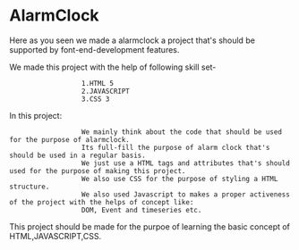 # AlarmClock

Here as you seen we made a alarmclock a project that's should be supported by font-end-development features.

We made this project with the help of following skill set-

                      1.HTML 5
                      2.JAVASCRIPT
                      3.CSS 3
  
In this project:

                      We mainly think about the code that should be used for the purpose of alarmclock.
                      Its full-fill the purpose of alarm clock that's should be used in a regular basis.
                      We just use a HTML tags and attributes that's should used for the purpose of making this project.
                      We also use CSS for the purpose of styling a HTML structure.
                      We also used Javascript to makes a proper activeness of the project with the helps of concept like:
                      DOM, Event and timeseries etc.

This project should be made for the purpoe of learning the basic concept of HTML,JAVASCRIPT,CSS.

